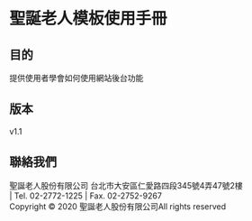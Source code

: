 # 聖誕老人模板使用手冊
## 目的

提供使用者學會如何使用網站後台功能

## 版本
v1.1

## 聯絡我們

聖誕老人股份有限公司
台北市大安區仁愛路四段345號4弄47號2樓  
| Tel. 02-2772-1225 | Fax. 02-2752-9267  
Copyright © 2020 聖誕老人股份有限公司All rights reserved
